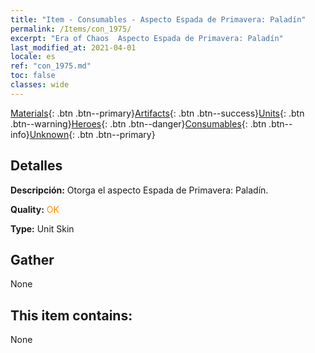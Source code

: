 ```yaml
---
title: "Item - Consumables - Aspecto Espada de Primavera: Paladín"
permalink: /Items/con_1975/
excerpt: "Era of Chaos  Aspecto Espada de Primavera: Paladín"
last_modified_at: 2021-04-01
locale: es
ref: "con_1975.md"
toc: false
classes: wide
---
```

 [Materials](/es/Items/){: .btn .btn--primary}[Artifacts](/es/Items/Artifacts/){: .btn .btn--success}[Units](/es/Items/Units/){: .btn .btn--warning}[Heroes](/es/Items/Heroes/){: .btn .btn--danger}[Consumables](/es/Items/Consumables/){: .btn .btn--info}[Unknown](/es/Items/Unknown/){: .btn .btn--primary}

## Detalles
 **Descripción:** Otorga el aspecto Espada de Primavera: Paladín.

 **Quality:** <span style="color: #FF8C00">OK</span>

 **Type:** Unit Skin

## Gather

  None

## This item contains:

  None

